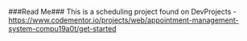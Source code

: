 ###Read Me###
This is a scheduling project found on DevProjects - https://www.codementor.io/projects/web/appointment-management-system-compu19a0t/get-started
